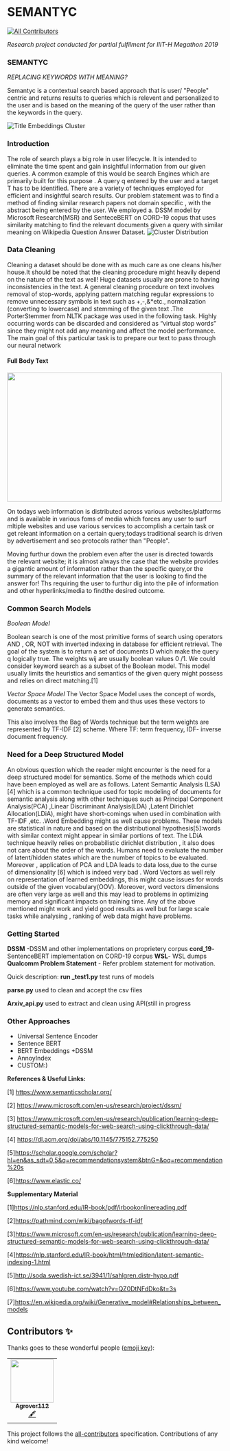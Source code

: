 # SEMANTYC
<!-- ALL-CONTRIBUTORS-BADGE:START - Do not remove or modify this section -->
[![All Contributors](https://img.shields.io/badge/all_contributors-1-orange.svg?style=flat-square)](#contributors-)
<!-- ALL-CONTRIBUTORS-BADGE:END -->
*Research project conducted for partial fulfilment for IIIT-H Megathon 2019*


### SEMANTYC
*REPLACING KEYWORDS WITH MEANING?*

Semantyc is a contextual search based approach that is user/ "People" centric and returns results to queries which is relevent and personalized to the user and is based on the meaning of the query of the user rather than the keywords in the query.

![Title Embeddings Cluster](https://github.com/UROP-X/semantyc/blob/master/Images/download%20(3).png)

### Introduction
The role of search plays a big role in user lifecycle. It is intended to eliminate the time spent and gain insightful information from our given queries. A common example of this would be search Engines which are primarily built for this purpose . A query q entered by the user and a target T has to be identified. There are a variety of techniques employed for efficient and insightful search results. 
Our problem statement was to find a method of finding similar research papers not domain specific , with the abstract being entered by the user. We employed a. DSSM model by Microsoft Research(MSR) and SenteceBERT on CORD-19 copus that uses similarity matching to find the relevant documents  given a query with similar meaning on Wikipedia Question Answer Dataset.
![Cluster Distribution](https://github.com/UROP-X/semantyc/blob/master/Images/download%20(2).png)

### Data Cleaning 
Cleaning a dataset should be done with as much care as one cleans his/her house.It should be noted that the cleaning procedure might heavily depend on the nature of the text as well!
Huge datasets usually are prone to having inconsistencies in the text. A general cleaning procedure  on text involves removal of stop-words, applying pattern matching regular expressions to remove unnecessary symbols in text such as +,-,&*etc., normalization (converting to lowercase) and stemming of the given text .The PorterStemmer from NLTK package was used in the following task. Highly occurring words can be discarded and considered as “virtual stop words” since they might not add any meaning and affect the model performance. 
The main goal of this particular task is to prepare our text to pass through our neural network  
#### Full Body Text



<div>
 <img src="https://github.com/UROP-X/semantyc/blob/master/Images/BODYTEXT2.png" width="500" height="300"/>
 </div>

On todays web information is distributed across various websites/platforms and is available in various foms of media which forces any user to surf mltiple websites and use various services to accomplish a certain task or get releant information on a certain query;todays traditional search is driven by advertisement and seo protocols rather than "People".


Moving furthur down the problem even after the user is directed towards the relevant website; it is almost always the case that the website provides a gigantic amount of information rather than the specific query,or the summary of the relevant information that the user is looking to find the answer for! Ths requiring the user to furthur dig into the pile of information and other hyperlinks/media to findthe desired outcome.


### Common  Search Models

*Boolean Model*


Boolean search is one of the most primitive forms of search using operators  AND , OR, NOT  with  inverted indexing in  database for efficient  retrieval. The goal of the system is to return a set of documents D which make the query q logically true. The weights wij are usually boolean values 0 /1. We could consider keyword search as a subset of the Boolean model.
This  model usually limits the heuristics and semantics of the given query might possess and relies on direct matching.[1]

*Vector Space Model*
The Vector Space Model uses the concept of words, documents as a vector to embed them and thus uses these vectors to generate semantics.

This also involves the Bag of Words technique but the term weights are represented by TF-IDF [2] scheme. Where TF: term frequency, IDF- inverse document frequency.


### Need for a  Deep Structured Model

An obvious question which the reader might encounter is the need for a deep structured model for semantics. Some of the methods which could have been employed as well are as follows.
Latent Semantic Analysis (LSA) [4] which is a common technique used for topic modeling of documents for semantic analysis along with other techniques such as Principal Component Analysis(PCA) ,Linear Discriminant Analysis(LDA) ,Latent Dirichlet Allocation(LDiA),  might have short-comings when used in combination with TF-IDF ,etc. .Word Embedding might  as well cause problems.
These models are statistical in nature and based on the distributional hypothesis[5]:words with similar context might appear in similar portions of text.  The LDiA technique heavily relies on probabilistic dirichlet distribution , it also does not care about the order of the words. Humans need to evaluate the number of latent/hidden states  which are the number of topics to be evaluated. Moreover , application of PCA and LDA leads to data loss,due to the curse of dimensionality [6] which is indeed very bad .
Word Vectors as well rely on representation of learned embeddings, this might cause issues for words outside of the given vocabulary(OOV). Moreover, word vectors dimensions are often very large as well and this may lead to problems in optimizing memory and significant impacts on training time.
Any of the above mentioned might work and yield good results as well but for large scale tasks while analysing , ranking of web data might have problems.



### Getting Started

**DSSM** -DSSM and other implementations on proprietery corpus
**cord_19**- SentenceBERT implementation on CORD-19 corpus
**WSL**- WSL dumps
**Qualcomm Problem Statement** - Refer problem statement for motivation.

Quick description:
**run _test1.py** test runs of models

**parse.py** used to clean and accept the csv files

**Arxiv_api.py** used to extract and clean using API(still in progress

### Other Approaches
- Universal Sentence Encoder
- Sentence BERT
- BERT Embeddings +DSSM
- AnnoyIndex
- CUSTOM:)


**References & Useful Links:**

[1] https://www.semanticscholar.org/

[2] https://www.microsoft.com/en-us/research/project/dssm/

[3] https://www.microsoft.com/en-us/research/publication/learning-deep-structured-semantic-models-for-web-search-using-clickthrough-data/

[4] https://dl.acm.org/doi/abs/10.1145/775152.775250

[5]https://scholar.google.com/scholar?hl=en&as_sdt=0,5&q=recommendationsystem&btnG=&oq=recommendation%20s

[6]https://www.elastic.co/

**Supplementary Material**

[1]https://nlp.stanford.edu/IR-book/pdf/irbookonlinereading.pdf

[2]https://pathmind.com/wiki/bagofwords-tf-idf

[3]https://www.microsoft.com/en-us/research/publication/learning-deep-structured-semantic-models-for-web-search-using-clickthrough-data/

[4]https://nlp.stanford.edu/IR-book/html/htmledition/latent-semantic-indexing-1.html

[5]http://soda.swedish-ict.se/3941/1/sahlgren.distr-hypo.pdf

[6]https://www.youtube.com/watch?v=QZ0DtNFdDko&t=3s

[7]https://en.wikipedia.org/wiki/Generative_model#Relationships_between_models




## Contributors ✨

Thanks goes to these wonderful people ([emoji key](https://allcontributors.org/docs/en/emoji-key)):

<!-- ALL-CONTRIBUTORS-LIST:START - Do not remove or modify this section -->
<!-- prettier-ignore-start -->
<!-- markdownlint-disable -->
<table>
  <tr>
    <td align="center"><a href="https://github.com/Agrover112"><img src="https://avatars3.githubusercontent.com/u/42321810?v=4" width="100px;" alt=""/><br /><sub><b>Agrover112</b></sub></a><br /><a href="#content-Agrover112" title="Content">🖋</a></td>
  </tr>
</table>

<!-- markdownlint-enable -->
<!-- prettier-ignore-end -->
<!-- ALL-CONTRIBUTORS-LIST:END -->

This project follows the [all-contributors](https://github.com/all-contributors/all-contributors) specification. Contributions of any kind welcome!
